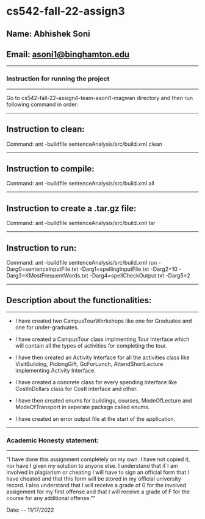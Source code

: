 # cs542-fall-22-assign3

## Name: Abhishek Soni
## Email: asoni1@binghamton.edu

-----------------------------------------------------------------------
### Instruction for running the project
-----------------------------------------------------------------------
Go to cs542-fall-22-assign4-team-asoni1-magwan directory and then run following command in order:

-----------------------------------------------------------------------
## Instruction to clean:

Command: ant -buildfile sentenceAnalysis/src/build.xml clean

-----------------------------------------------------------------------
## Instruction to compile:

Command: ant -buildfile sentenceAnalysis/src/build.xml all

-----------------------------------------------------------------------
## Instruction to create a .tar.gz file:

Command: ant -buildfile sentenceAnalysis/src/build.xml tar

-----------------------------------------------------------------------
## Instruction to run:

Command: ant -buildfile sentenceAnalysis/src/build.xml run -Darg0=sentenceInputFile.txt -Darg1=spellingInputFile.txt -Darg2=10 -Darg3=KMostFrequentWords.txt -Darg4=spellCheckOutput.txt -Darg5=2

-----------------------------------------------------------------------
## Description about the functionalities:
-----------------------------------------------------------------------
- I have created two CampusTourWorkshops like one for Graduates and one for under-graduates.

- I have created a CampusTour class implmenting Tour Interface which will contain all the types of activities for completing the tour.

- I have then created an Activity Interface for all the activities class like VisitBuilding, PickingGift, GoForLunch, AttendShortLecture implementing Activity Interface.

- I have created a concrete class for every spending Interface like CostInDollars class for CostI interface and other.

- I have then created enums for buildings, courses, ModeOfLecture and ModeOfTransport in seperate package called enums.

- I have created an error output file at the start of the application.

-----------------------------------------------------------------------
### Academic Honesty statement:
-----------------------------------------------------------------------

"I have done this assignment completely on my own. I have not copied
it, nor have I given my solution to anyone else. I understand that if
I am involved in plagiarism or cheating I will have to sign an
official form that I have cheated and that this form will be stored in
my official university record. I also understand that I will receive a
grade of 0 for the involved assignment for my first offense and that I
will receive a grade of F for the course for any additional
offense.""

Date: -- 11/17/2022